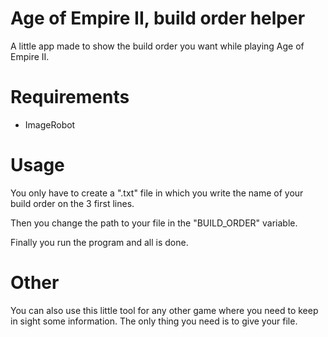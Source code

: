 # Age of Empire II, build order helper
A little app made to show the build order you want while playing Age of Empire II.

# Requirements
- ImageRobot

# Usage
You only have to create a ".txt" file in which you write the name of your build order on the 3 first lines.

Then you change the path to your file in the "BUILD_ORDER" variable.

Finally you run the program and all is done.

# Other
You can also use this little tool for any other game where you need to keep in sight some information.
The only thing you need is to give your file.
